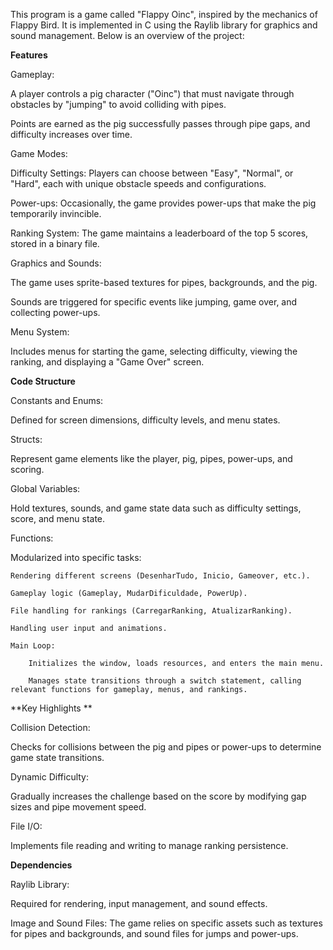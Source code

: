 This program is a game called "Flappy Oinc", inspired by the mechanics of Flappy Bird. It is implemented in C using the Raylib library for graphics and sound management. Below is an overview of the project:

**Features**

Gameplay: 

  A player controls a pig character ("Oinc") that must navigate through obstacles by "jumping" to avoid colliding with pipes.
  
  Points are earned as the pig successfully passes through pipe gaps, and difficulty increases over time.

Game Modes:

  Difficulty Settings: Players can choose between "Easy", "Normal", or "Hard", each with unique obstacle speeds and configurations.

  Power-ups: Occasionally, the game provides power-ups that make the pig temporarily invincible.

  Ranking System: The game maintains a leaderboard of the top 5 scores, stored in a binary file.

Graphics and Sounds: 

  The game uses sprite-based textures for pipes, backgrounds, and the pig. 
  
  Sounds are triggered for specific events like jumping, game over, and collecting power-ups.

Menu System: 

  Includes menus for starting the game, selecting difficulty, viewing the ranking, and displaying a "Game Over" screen.

**Code Structure**

Constants and Enums: 

  Defined for screen dimensions, difficulty levels, and menu states.

Structs: 

  Represent game elements like the player, pig, pipes, power-ups, and scoring.

Global Variables: 

  Hold textures, sounds, and game state data such as difficulty settings, score, and menu state.

Functions:

  Modularized into specific tasks:
  
    Rendering different screens (DesenharTudo, Inicio, Gameover, etc.).
    
    Gameplay logic (Gameplay, MudarDificuldade, PowerUp).
    
    File handling for rankings (CarregarRanking, AtualizarRanking).
    
    Handling user input and animations.
    
    Main Loop:

        Initializes the window, loads resources, and enters the main menu.

        Manages state transitions through a switch statement, calling relevant functions for gameplay, menus, and rankings.

**Key Highlights
**

Collision Detection: 
  
  Checks for collisions between the pig and pipes or power-ups to determine game state transitions.

Dynamic Difficulty: 
  
  Gradually increases the challenge based on the score by modifying gap sizes and pipe movement speed.

File I/O: 
  
  Implements file reading and writing to manage ranking persistence.

**Dependencies**

Raylib Library: 

  Required for rendering, input management, and sound effects.
  
Image and Sound Files: 
  The game relies on specific assets such as textures for pipes and backgrounds, and sound files for jumps and power-ups.
  

